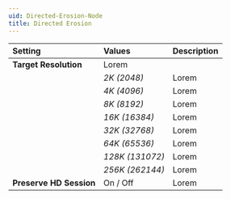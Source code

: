 ```yaml
---
uid: Directed-Erosion-Node
title: Directed Erosion
---
```


| Setting                 | Values          | Description |
| :---------------------- | :-------------- | :---------- |
| **Target Resolution**   | Lorem     |
|                         | *2K (2048)*     | Lorem |
|                         | *4K (4096)*     | Lorem |
|                         | *8K (8192)*     | Lorem |
|                         | *16K (16384)*   | Lorem |
|                         | *32K (32768)*   | Lorem |
|                         | *64K (65536)*   | Lorem |
|                         | *128K (131072)* | Lorem |
|                         | *256K (262144)* | Lorem |
| **Preserve HD Session** | On / Off        | Lorem |



